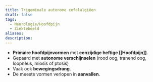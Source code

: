 ```yaml
---
title: Trigeminale autonome cefalalgiëen
draft: false
tags:
  - Neurologie/Hoofdpijn
  - Ziektebeeld
aliases: 
description:
---
```


- **Primaire hoofdpijnvormen** met **eenzijdige heftige [[Hoofdpijn]]**.
- Gepaard met **autonome verschijnselen** (rood oog, tranend oog, loopneus, miosis of ptosis)
- Vaak ook **bewegingsdrang**.
- De meeste vormen verlopen in **aanvallen**.

